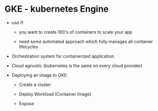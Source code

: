 
# GKE - kubernetes Engine

  - use if:

    * you want to create 100's of containers to scale your app

    * need some automated approach which fully manages all container lifecycles

  - Orchestration system for containerized application.

  - Cloud agnostic (kubernetes is the same on every cloud provider)

  - Deploying an image to GKE:
    * Create a cluster

    * Deploy Workload (Container Image)

    * Expose
